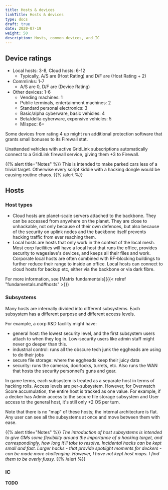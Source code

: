 ```yaml
---
title: Hosts & devices
linkTitle: Hosts & devices
type: docs
draft: true
date: 2020-07-19
weight: 50
description: Hosts, common devices, and IC
---
```



## Device ratings

* Local hosts: 3-8, Cloud hosts: 6-12
	* Typically, A/S are (Host Rating) and D/F are (Host Rating + 2)
* Commlinks: 1-7
	* A/S are 0, D/F are (Device Rating)
* Other devices: 1-6
	* Vending machines: 1
	* Public terminals, entertainment machines: 2
	* Standard personal electronics: 3
	* Basic/alpha cyberware, basic vehicles: 4
	* Beta/delta cyberware, expensive vehicles: 5
	* Milspec: 6+ 

Some devices from rating 4 up might run additional protection software that grants small bonuses to its Firewall stat.

Unattended vehicles with active GridLink subscriptions automatically connect to a GridLink firewall service, giving them +3 to Firewall.

{{% alert title="Notes" %}}
This is intended to make parked cars less of a trivial target. Otherwise every script kiddie with a hacking dongle would be causing routine chaos.
{{% /alert %}}

## Hosts

### Host types

* Cloud hosts are planet-scale servers attached to the backbone. They can be accessed from anywhere on the planet. They are close to unhackable, not only because of their own defences, but also because of the security on uplink nodes and the backbone itself prevents hacking traffic from ever reaching them.
* Local hosts are hosts that only work in the context of the local mesh. Most corp facilities will have a local host that runs the office, provides security to wageslave's devices, and keeps all their files and work. Corporate local hosts are often combined with RF-blocking buildings to further reduce their range to inside an office. Local hosts can connect to cloud hosts for backup etc, either via the backbone or via dark fibre.

For more information, see [Matrix fundamentals]({{< relref "fundamentals.md#hosts" >}}) 

### Subsystems    

Many hosts are internally divided into different subsystems. Each subsystem has a different purpose and different access levels.

For example, a corp R&D facility might have:

* general host: the lowest security level, and the first subsystem users attach to when they log in. Low-security users like admin staff might never go deeper than this.
* industrial control: runs all the obscure tech junk the eggheads are using to do their jobs
* secure file storage: where the eggheads keep their juicy data 
* security: runs the cameras, doorlocks, turrets, etc. Also runs the WAN that hosts the security personnel's guns and gear.

In game terms, each subsystem is treated as a separate host in terms of hacking rolls. Access levels are per-subsystem. However, for Overwatch Score accumulation, the entire host is tracked as one value. For example, if a decker has Admin access to the secure file storage subsystem and User access to the general host, it's still only +2 OS per turn.

Note that there is no "map" of these hosts; the internal architecture is flat. Any user can see all the subsystems at once and move between them with ease.

{{% alert title="Notes" %}}
*The introduction of host subsystems is intended to give GMs some flexibility around the importance of a hacking target, and correspondingly, how long it'll take to resolve. Incidental hacks can be kept small and fast. Larger hacks - that provide spotlight moments for deckers - can be made more challenging. However, I have not kept host maps. I find them to be overly fussy.*
{{% /alert %}} 

### IC

**TODO**

